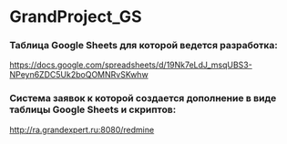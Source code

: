 # GrandProject_GS

### Таблица Google Sheets для которой ведется разработка:
https://docs.google.com/spreadsheets/d/19Nk7eLdJ_msqUBS3-NPeyn6ZDC5Uk2boQOMNRvSKwhw
### Cистема заявок к которой создается дополнение в виде таблицы Google Sheets и скриптов:
http://ra.grandexpert.ru:8080/redmine

